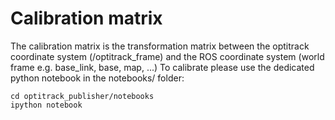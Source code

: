 # Calibration matrix

The calibration matrix is the transformation matrix between the optitrack coordinate system (/optitrack_frame) and the ROS coordinate system (world frame e.g. base_link, base, map, ...)
To calibrate please use the dedicated python notebook in the notebooks/ folder:

```
cd optitrack_publisher/notebooks
ipython notebook
```

